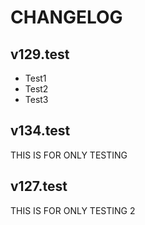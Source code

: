# CHANGELOG

## v129.test
- Test1
- Test2
- Test3

## v134.test
THIS IS FOR ONLY TESTING

## v127.test
THIS IS FOR ONLY TESTING 2
